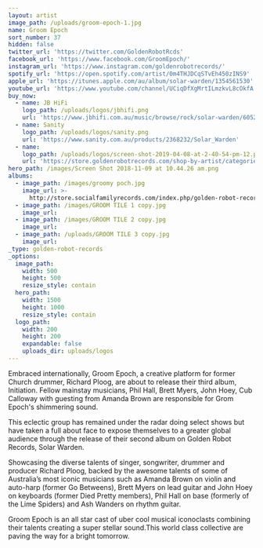```yaml
---
layout: artist
image_path: /uploads/groom-epoch-1.jpg
name: Groom Epoch
sort_number: 37
hidden: false
twitter_url: 'https://twitter.com/GoldenRobotRcds'
facebook_url: 'https://www.facebook.com/GroomEpoch/'
instagram_url: 'https://www.instagram.com/goldenrobotrecords/'
spotify_url: 'https://open.spotify.com/artist/0m4THJDCqSTvEh450zINS9'
apple_url: 'https://itunes.apple.com/au/album/solar-warden/1354561530'
youtube_url: 'https://www.youtube.com/channel/UCiqDfXgMrtILmzkvL8cOkfA'
buy_now:
  - name: JB HiFi
    logo_path: /uploads/logos/jbhifi.png
    url: 'https://www.jbhifi.com.au/music/browse/rock/solar-warden/605254/'
  - name: Sanity
    logo_path: /uploads/logos/sanity.png
    url: 'https://www.sanity.com.au/products/2368232/Solar_Warden'
  - name:
    logo_path: /uploads/logos/screen-shot-2019-04-08-at-2-40-54-pm-12.png
    url: 'https://store.goldenrobotrecords.com/shop-by-artist/categories/groom-epoch'
hero_path: /images/Screen Shot 2018-11-09 at 10.44.26 am.png
albums:
  - image_path: /images/groomy poch.jpg
    image_url: >-
      http://store.socialfamilyrecords.com/index.php/golden-robot-records/groom-epoch-solar-warden-cd.html
  - image_path: /images/GROOM TILE 1 copy.jpg
    image_url:
  - image_path: /images/GROOM TILE 2 copy.jpg
    image_url:
  - image_path: /uploads/GROOM TILE 3 copy.jpg
    image_url:
_type: golden-robot-records
_options:
  image_path:
    width: 500
    height: 500
    resize_style: contain
  hero_path:
    width: 1500
    height: 1000
    resize_style: contain
  logo_path:
    width: 200
    height: 200
    expandable: false
    uploads_dir: uploads/logos
---
```


Embraced internationally, Groom Epoch, a creative platform for former Church drummer, Richard Ploog, are about to release their third album, Initiation. Fellow mainstay musicians, Phil Hall, Brett Myers, John Hoey, Cub Calloway with guesting from Amanda Brown are responsible for Grom Epoch's shimmering sound.

This eclectic group has remained under the radar doing select shows but have taken a full about face to expose themselves to a greater global audience through the release of their second album on Golden Robot Records, Solar Warden.

Showcasing the diverse talents of singer, songwriter, drummer and producer Richard Ploog, backed by the awesome talents of some of Australia’s most iconic musicians such as Amanda Brown on violin and auto-harp (former Go Betweens), Brett Myers on lead guitar and John Hoey on keyboards (former Died Pretty members), Phil Hall on base (formerly of the Lime Spiders) and Ash Wanders on rhythm guitar.

Groom Epoch is an all star cast of uber cool musical iconoclasts combining their talents creating a super stellar sound.This world class collective are paving the way for a bright tomorrow.